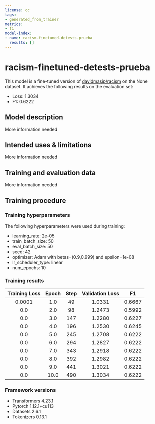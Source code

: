 ```yaml
---
license: cc
tags:
- generated_from_trainer
metrics:
- f1
model-index:
- name: racism-finetuned-detests-prueba
  results: []
---
```


<!-- This model card has been generated automatically according to the information the Trainer had access to. You
should probably proofread and complete it, then remove this comment. -->

# racism-finetuned-detests-prueba

This model is a fine-tuned version of [davidmasip/racism](https://huggingface.co/davidmasip/racism) on the None dataset.
It achieves the following results on the evaluation set:
- Loss: 1.3034
- F1: 0.6222

## Model description

More information needed

## Intended uses & limitations

More information needed

## Training and evaluation data

More information needed

## Training procedure

### Training hyperparameters

The following hyperparameters were used during training:
- learning_rate: 2e-05
- train_batch_size: 50
- eval_batch_size: 50
- seed: 42
- optimizer: Adam with betas=(0.9,0.999) and epsilon=1e-08
- lr_scheduler_type: linear
- num_epochs: 10

### Training results

| Training Loss | Epoch | Step | Validation Loss | F1     |
|:-------------:|:-----:|:----:|:---------------:|:------:|
| 0.0001        | 1.0   | 49   | 1.0331          | 0.6667 |
| 0.0           | 2.0   | 98   | 1.2473          | 0.5992 |
| 0.0           | 3.0   | 147  | 1.2280          | 0.6227 |
| 0.0           | 4.0   | 196  | 1.2530          | 0.6245 |
| 0.0           | 5.0   | 245  | 1.2708          | 0.6222 |
| 0.0           | 6.0   | 294  | 1.2827          | 0.6222 |
| 0.0           | 7.0   | 343  | 1.2918          | 0.6222 |
| 0.0           | 8.0   | 392  | 1.2982          | 0.6222 |
| 0.0           | 9.0   | 441  | 1.3021          | 0.6222 |
| 0.0           | 10.0  | 490  | 1.3034          | 0.6222 |


### Framework versions

- Transformers 4.23.1
- Pytorch 1.12.1+cu113
- Datasets 2.6.1
- Tokenizers 0.13.1
